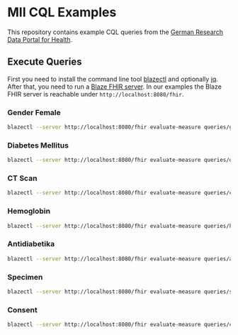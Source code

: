 # MII CQL Examples

This repository contains example CQL queries from the [German Research Data Portal for Health][1].

## Execute Queries

First you need to install the command line tool [blazectl][2] and optionally [jq][4]. After that, you need to run a
[Blaze FHIR server][3]. In our examples the Blaze FHIR server is reachable under `http://localhost:8080/fhir`.

### Gender Female

```sh
blazectl --server http://localhost:8080/fhir evaluate-measure queries/gender-female.yml | jq -f result.jq
```

### Diabetes Mellitus

```sh
blazectl --server http://localhost:8080/fhir evaluate-measure queries/diabetes-mellitus.yml | jq -f result.jq
```

### CT Scan

```sh
blazectl --server http://localhost:8080/fhir evaluate-measure queries/ct-scan.yml | jq -f result.jq
```

### Hemoglobin

```sh
blazectl --server http://localhost:8080/fhir evaluate-measure queries/hemoglobin.yml | jq -f result.jq
```

### Antidiabetika

```sh
blazectl --server http://localhost:8080/fhir evaluate-measure queries/antidiabetika.yml | jq -f result.jq
```

### Specimen

```sh
blazectl --server http://localhost:8080/fhir evaluate-measure queries/specimen.yml | jq -f result.jq
```

### Consent

```sh
blazectl --server http://localhost:8080/fhir evaluate-measure queries/consent.yml | jq -f result.jq
```

[1]: <https://forschen-fuer-gesundheit.de>
[2]: <https://github.com/samply/blazectl>
[3]: <https://github.com/samply/blaze>
[4]: <https://jqlang.github.io/jq/>
